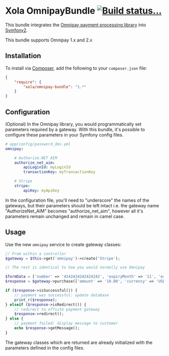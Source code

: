 Xola OmnipayBundle [![Build status...](https://secure.travis-ci.org/xola/OmnipayBundle.png)](http://travis-ci.org/xola/OmnipayBundle)
==================
This bundle integrates the [Omnipay payment processing library](https://github.com/adrianmacneil/omnipay) into
[Symfony2](http://symfony.com/).

This bundle supports Omnipay 1.x and 2.x

Installation
------------
To install via [Composer](http://getcomposer.org/), add the following to your `composer.json` file:

```json
{
    "require": {
        "xola/omnipay-bundle": "1.*"
    }
}
```

Configuration
-------------
(Optional) In the Omnipay library, you would programmatically set parameters required by a gateway. With this bundle,
it's possible to configure these parameters in your Symfony config files.

```yaml
# app/config/password_dev.yml
omnipay:

    # Authorize.NET AIM
    authorize_net_aim:
        apiLoginId: myLoginId
        transactionKey: myTransactionKey

    # Stripe
    stripe:
        apiKey: myApiKey
```

In the configuration file, you'll need to "underscore" the names of the gateways, but their parameters should be left
intact i.e. the gateway name "AuthorizeNet_AIM" becomes "authorize_net_aim", however all it's parameters remain
unchanged and remain in camel case.

Usage
-----
Use the new `omnipay` service to create gateway classes:

```php
// From within a controller
$gateway = $this->get('omnipay')->create('Stripe');

// The rest is identical to how you would normally use Omnipay

$formData = ['number' => '4242424242424242', 'expiryMonth' => '11', 'expiryYear' => '2018', 'cvv' => '123'];
$response = $gateway->purchase(['amount' => '10.00', 'currency' => 'USD', 'card' => $formData])->send();

if ($response->isSuccessful()) {
    // payment was successful: update database
    print_r($response);
} elseif ($response->isRedirect()) {
    // redirect to offsite payment gateway
    $response->redirect();
} else {
    // payment failed: display message to customer
    echo $response->getMessage();
}
```
The gateway classes which are returned are already initialized with the parameters defined in the config files.
